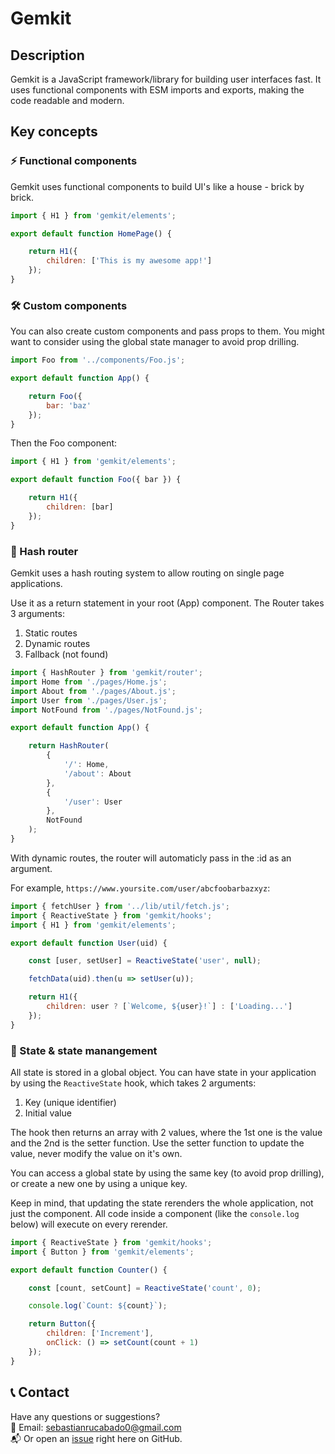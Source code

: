 # Gemkit

## Description

Gemkit is a JavaScript framework/library for building user interfaces fast.
It uses functional components with ESM imports and exports, making the code
readable and modern.

## Key concepts

### ⚡ Functional components

Gemkit uses functional components to build UI's like a house - brick by brick.

```js
import { H1 } from 'gemkit/elements';

export default function HomePage() {

    return H1({
        children: ['This is my awesome app!']
    });
}
```

### 🛠️ Custom components

You can also create custom components and pass props to them. You
might want to consider using the global state manager to avoid prop
drilling.

```js
import Foo from '../components/Foo.js';

export default function App() {

    return Foo({
        bar: 'baz'
    });
}
```

Then the Foo component:

```js
import { H1 } from 'gemkit/elements';

export default function Foo({ bar }) {

    return H1({
        children: [bar]
    });
}
```

### 🔀 Hash router

Gemkit uses a hash routing system to allow routing on single page applications.

Use it as a return statement in your root (App) component. The Router takes
3 arguments:

1. Static routes
2. Dynamic routes
3. Fallback (not found)

```js
import { HashRouter } from 'gemkit/router';
import Home from './pages/Home.js';
import About from './pages/About.js';
import User from './pages/User.js';
import NotFound from './pages/NotFound.js';

export default function App() {

    return HashRouter(
        {
            '/': Home,
            '/about': About
        },
        {
            '/user': User
        },
        NotFound
    );
}
```

With dynamic routes, the router will automaticly pass in the :id
as an argument.

For example, `https://www.yoursite.com/user/abcfoobarbazxyz`:

```js
import { fetchUser } from '../lib/util/fetch.js';
import { ReactiveState } from 'gemkit/hooks';
import { H1 } from 'gemkit/elements';

export default function User(uid) {

    const [user, setUser] = ReactiveState('user', null);

    fetchData(uid).then(u => setUser(u));

    return H1({
        children: user ? [`Welcome, ${user}!`] : ['Loading...']
    });
}
```

### 🚦 State & state manangement

All state is stored in a global object. You can have state
in your application by using the `ReactiveState` hook, which
takes 2 arguments:

1. Key (unique identifier)
2. Initial value

The hook then returns an array with 2 values, where the 1st one
is the value and the 2nd is the setter function. Use the setter
function to update the value, never modify the value on it's own.

You can access a global state by using the same key (to avoid prop
drilling), or create a new one by using a unique key.

Keep in mind, that updating the state rerenders the whole application,
not just the component. All code inside a component (like the `console.log`
below) will execute on every rerender.

```js
import { ReactiveState } from 'gemkit/hooks';
import { Button } from 'gemkit/elements';

export default function Counter() {

    const [count, setCount] = ReactiveState('count', 0);

    console.log(`Count: ${count}`);

    return Button({
        children: ['Increment'],
        onClick: () => setCount(count + 1)
    });
}
```

## 📞 Contact

Have any questions or suggestions? <br>
📧 Email: sebastianrucabado0@gmail.com <br>
📬 Or open an [issue](https://github.com/Sebastian-GOAT/gemkit/issues) right here on GitHub.